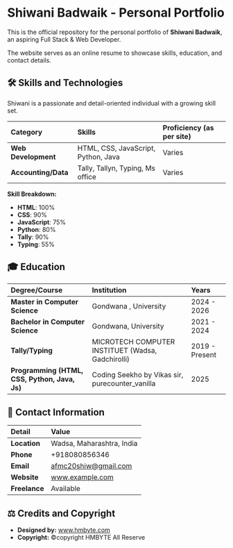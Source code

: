 # Shiwani Badwaik - Personal Portfolio

This is the official repository for the personal portfolio of **Shiwani Badwaik**, an aspiring Full Stack & Web Developer.

The website serves as an online resume to showcase skills, education, and contact details.

## 🛠️ Skills and Technologies

Shiwani is a passionate and detail-oriented individual with a growing skill set.

| Category | Skills | Proficiency (as per site) |
| :--- | :--- | :--- |
| **Web Development** | HTML, CSS, JavaScript, Python, Java | Varies |
| **Accounting/Data** | Tally, Tallyn, Typing, Ms office | Varies |

**Skill Breakdown:**
* **HTML**: 100%
* **CSS**: 90%
* **JavaScript**: 75%
* **Python**: 80%
* **Tally**: 90%
* **Typing**: 55%

## 🎓 Education

| Degree/Course | Institution | Years |
| :--- | :--- | :--- |
| **Master in Computer Science** | Gondwana , University | 2024 - 2026 |
| **Bachelor in Computer Science** | Gondwana, University | 2021 - 2024 |
| **Tally/Typing** | MICROTECH COMPUTER INSTITUET (Wadsa, Gadchirolli) | 2019 - Present |
| **Programming (HTML, CSS, Python, Java, Js)** | Coding Seekho by Vikas sir, purecounter_vanilla | 2025 |

## 📍 Contact Information

| Detail | Value |
| :--- | :--- |
| **Location** | Wadsa, Maharashtra, India |
| **Phone** | +918080856346 |
| **Email** | afmc20shiw@gmail.com |
| **Website** | www.example.com |
| **Freelance** | Available |

## ⚖️ Credits and Copyright

* **Designed by:** www.hmbyte.com
* **Copyright:** ©copyright HMBYTE All Reserve
